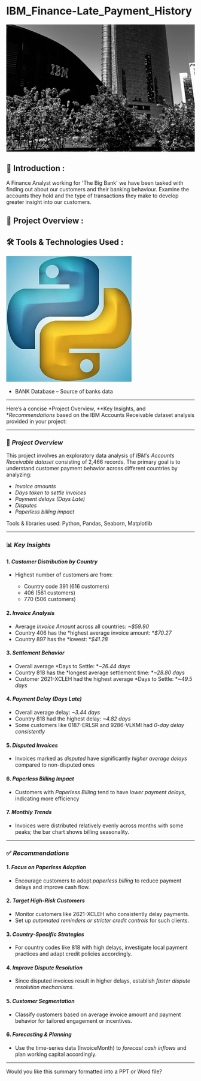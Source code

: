 # IBM_Finance-Late_Payment_History

  <img src="ibm.jpg" width=1000>

## 📌 Introduction :

A Finance Analyst working for 'The Big Bank' we have been tasked with finding out about our customers and their banking behaviour. Examine the accounts they hold and the type of transactions they make to develop greater insight into our customers.

## 🎯 Project Overview :


 ## **🛠️ Tools & Technologies Used** :
   ![image](python_logo.jpg)

  

- BANK Database – Source of banks data

---


Here’s a concise *Project Overview, **Key Insights, and **Recommendations* based on the IBM Accounts Receivable dataset analysis provided in your project:

---

### 📘 *Project Overview*

This project involves an exploratory data analysis of *IBM’s Accounts Receivable dataset* consisting of 2,466 records. The primary goal is to understand customer payment behavior across different countries by analyzing:

* *Invoice amounts*
* *Days taken to settle invoices*
* *Payment delays (Days Late)*
* *Disputes*
* *Paperless billing impact*

Tools & libraries used: Python, Pandas, Seaborn, Matplotlib

---

### 📊 *Key Insights*

#### 1. *Customer Distribution by Country*

* Highest number of customers are from:

  * Country code 391 (616 customers)
  * 406 (561 customers)
  * 770 (506 customers)

#### 2. *Invoice Analysis*

* Average *Invoice Amount* across all countries: *\~\$59.90*
* Country 406 has the *highest average invoice amount: **\$70.27*
* Country 897 has the *lowest: **\$41.28*

#### 3. *Settlement Behavior*

* Overall average *Days to Settle: **\~26.44 days*
* Country 818 has the *longest average settlement time: **\~28.80 days*
* Customer 2621-XCLEH had the highest average *Days to Settle: **\~49.5 days*

#### 4. *Payment Delay (Days Late)*

* Overall average delay: *\~3.44 days*
* Country 818 had the highest delay: *\~4.82 days*
* Some customers like 0187-ERLSR and 9286-VLKMI had *0-day delay consistently*

#### 5. *Disputed Invoices*

* Invoices marked as *disputed* have significantly *higher average delays* compared to non-disputed ones

#### 6. *Paperless Billing Impact*

* Customers with *Paperless Billing* tend to have *lower payment delays*, indicating more efficiency

#### 7. *Monthly Trends*

* Invoices were distributed relatively evenly across months with some peaks; the bar chart shows billing seasonality.

---

### ✅ *Recommendations*

#### 1. *Focus on Paperless Adoption*

* Encourage customers to adopt *paperless billing* to reduce payment delays and improve cash flow.

#### 2. *Target High-Risk Customers*

* Monitor customers like 2621-XCLEH who consistently delay payments.
* Set up *automated reminders or stricter credit controls* for such clients.

#### 3. *Country-Specific Strategies*

* For country codes like 818 with high delays, investigate local payment practices and adapt credit policies accordingly.

#### 4. *Improve Dispute Resolution*

* Since disputed invoices result in higher delays, establish *faster dispute resolution mechanisms*.

#### 5. *Customer Segmentation*

* Classify customers based on average invoice amount and payment behavior for tailored engagement or incentives.

#### 6. *Forecasting & Planning*

* Use the time-series data (InvoiceMonth) to *forecast cash inflows* and plan working capital accordingly.

---

Would you like this summary formatted into a PPT or Word file?
